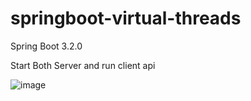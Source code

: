 # springboot-virtual-threads
Spring Boot 3.2.0





Start Both Server and run client api

![image](https://github.com/srss-pocs/springboot-virtual-threads/assets/145287517/6feb956e-27ed-4797-b892-d4e0004836de)
